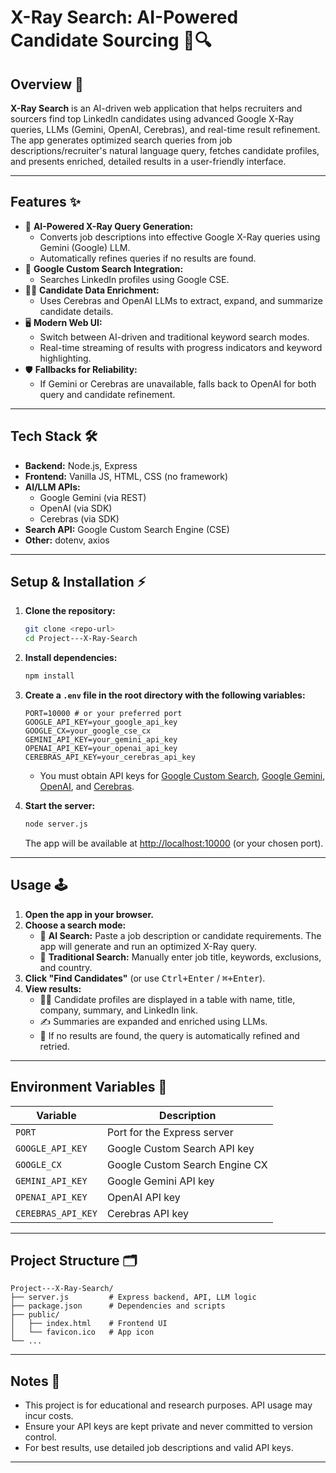 # X-Ray Search: AI-Powered Candidate Sourcing 🚀🔍

## Overview 📝

**X-Ray Search** is an AI-driven web application that helps recruiters and sourcers find top LinkedIn candidates using advanced Google X-Ray queries, LLMs (Gemini, OpenAI, Cerebras), and real-time result refinement. The app generates optimized search queries from job descriptions/recruiter's natural language query, fetches candidate profiles, and presents enriched, detailed results in a user-friendly interface.

---

## Features ✨

- 🤖 **AI-Powered X-Ray Query Generation:**
  - Converts job descriptions into effective Google X-Ray queries using Gemini (Google) LLM.
  - Automatically refines queries if no results are found.
- 🔎 **Google Custom Search Integration:**
  - Searches LinkedIn profiles using Google CSE.
- 🧑‍💼 **Candidate Data Enrichment:**
  - Uses Cerebras and OpenAI LLMs to extract, expand, and summarize candidate details.
- 🖥️ **Modern Web UI:**
  - Switch between AI-driven and traditional keyword search modes.
  - Real-time streaming of results with progress indicators and keyword highlighting.
- 🛡️ **Fallbacks for Reliability:**
  - If Gemini or Cerebras are unavailable, falls back to OpenAI for both query and candidate refinement.

---

## Tech Stack 🛠️

- **Backend:** Node.js, Express
- **Frontend:** Vanilla JS, HTML, CSS (no framework)
- **AI/LLM APIs:**
  - Google Gemini (via REST)
  - OpenAI (via SDK)
  - Cerebras (via SDK)
- **Search API:** Google Custom Search Engine (CSE)
- **Other:** dotenv, axios

---

## Setup & Installation ⚡

1. **Clone the repository:**
   ```bash
   git clone <repo-url>
   cd Project---X-Ray-Search
   ```

2. **Install dependencies:**
   ```bash
   npm install
   ```

3. **Create a `.env` file in the root directory with the following variables:**
   ```env
   PORT=10000 # or your preferred port
   GOOGLE_API_KEY=your_google_api_key
   GOOGLE_CX=your_google_cse_cx
   GEMINI_API_KEY=your_gemini_api_key
   OPENAI_API_KEY=your_openai_api_key
   CEREBRAS_API_KEY=your_cerebras_api_key
   ```
   - You must obtain API keys for [Google Custom Search](https://programmablesearchengine.google.com/), [Google Gemini](https://ai.google.dev/), [OpenAI](https://platform.openai.com/), and [Cerebras](https://cerebras.net/).

4. **Start the server:**
   ```bash
   node server.js
   ```
   The app will be available at [http://localhost:10000](http://localhost:10000) (or your chosen port).

---

## Usage 🕹️

1. **Open the app in your browser.**
2. **Choose a search mode:**
   - 🤖 **AI Search:** Paste a job description or candidate requirements. The app will generate and run an optimized X-Ray query.
   - 📝 **Traditional Search:** Manually enter job title, keywords, exclusions, and country.
3. **Click "Find Candidates"** (or use <kbd>Ctrl+Enter</kbd> / <kbd>⌘+Enter</kbd>).
4. **View results:**
   - 🧑‍💼 Candidate profiles are displayed in a table with name, title, company, summary, and LinkedIn link.
   - ✍️ Summaries are expanded and enriched using LLMs.
   - 🔄 If no results are found, the query is automatically refined and retried.

---

## Environment Variables 🌱

| Variable           | Description                        |
|--------------------|------------------------------------|
| `PORT`             | Port for the Express server         |
| `GOOGLE_API_KEY`   | Google Custom Search API key        |
| `GOOGLE_CX`        | Google Custom Search Engine CX      |
| `GEMINI_API_KEY`   | Google Gemini API key               |
| `OPENAI_API_KEY`   | OpenAI API key                     |
| `CEREBRAS_API_KEY` | Cerebras API key                   |

---

## Project Structure 🗂️

```
Project---X-Ray-Search/
├── server.js         # Express backend, API, LLM logic
├── package.json      # Dependencies and scripts
├── public/
│   ├── index.html    # Frontend UI
│   └── favicon.ico   # App icon
└── ...
```

---

## Notes 📌
- This project is for educational and research purposes. API usage may incur costs.
- Ensure your API keys are kept private and never committed to version control.
- For best results, use detailed job descriptions and valid API keys.

---